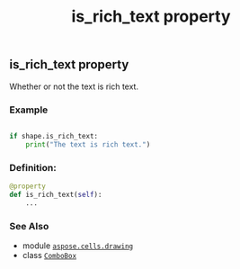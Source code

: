 ﻿---
title: is_rich_text property
second_title: Aspose.Cells for Python via .NET API References
description: 
type: docs
weight: 640
url: /aspose.cells.drawing/combobox/is_rich_text/
is_root: false
---

## is_rich_text property


Whether or not the text is rich text.

### Example 


```python

if shape.is_rich_text:
    print("The text is rich text.")

```
### Definition:
```python
@property
def is_rich_text(self):
    ...
```

### See Also
* module [`aspose.cells.drawing`](../../)
* class [`ComboBox`](/cells/python-net/aspose.cells.drawing/combobox)
